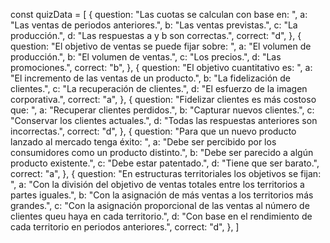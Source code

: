 const quizData = [
  {
    question: "Las cuotas se calculan con base en: ",
    a: "Las ventas de periodos anteriores.",
    b: "Las ventas previstas.",
    c: "La producción.",
    d: "Las respuestas a y b son correctas.",
    correct: "d",
  },
  {
    question: "El objetivo de ventas se puede fijar sobre: ",
    a: "El volumen de producción.",
    b: "El volumen de ventas.",
    c: "Los precios.",
    d: "Las promociones.",
    correct: "b",
  },
  {
    question: "El objetivo cuantitativo es: ",
    a: "El incremento de las ventas de un producto.",
    b: "La fidelización de clientes.",
    c: "La recuperación de clientes.",
    d: "El esfuerzo de la imagen corporativa.",
    correct: "a",
  },
  {
    question: "Fidelizar clientes es más costoso que: ",
    a: "Recuperar clientes perdidos.",
    b: "Capturar nuevos clientes.",
    c: "Conservar los clientes actuales.",
    d: "Todas las respuestas anteriores son incorrectas.",
    correct: "d",
  },
  {
    question: "Para que un nuevo producto lanzado al mercado tenga éxito: ",
    a: "Debe ser percibido por los consumidores como un producto distinto.",
    b: "Debe ser parecido a algún producto existente.",
    c: "Debe estar patentado.",
    d: "Tiene que ser barato.",
    correct: "a",
  },
  {
    question: "En estructuras territoriales los objetivos se fijan: ",
    a: "Con la división del objetivo de ventas totales entre los territorios a partes iguales.",
    b: "Con la asignación de más ventas a los territorios más grandes.",
    c: "Con la asignación proporcional de las ventas al número de clientes queu haya en cada territorio.",
    d: "Con base en el rendimiento de cada territorio en periodos anteriores.",
    correct: "d",
  },
]